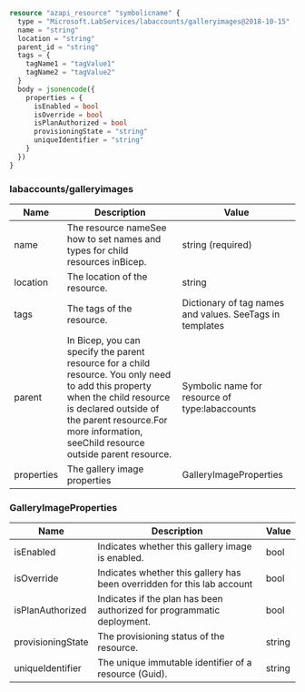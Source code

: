 ```terraform
resource "azapi_resource" "symbolicname" {
  type = "Microsoft.LabServices/labaccounts/galleryimages@2018-10-15"
  name = "string"
  location = "string"
  parent_id = "string"
  tags = {
    tagName1 = "tagValue1"
    tagName2 = "tagValue2"
  }
  body = jsonencode({
    properties = {
      isEnabled = bool
      isOverride = bool
      isPlanAuthorized = bool
      provisioningState = "string"
      uniqueIdentifier = "string"
    }
  })
}

```

### labaccounts/galleryimages

| Name | Description | Value |
|-|-|-|
| name | The resource nameSee how to set names and types for child resources inBicep. | string (required) |
| location | The location of the resource. | string |
| tags | The tags of the resource. | Dictionary of tag names and values. SeeTags in templates |
| parent | In Bicep, you can specify the parent resource for a child resource. You only need to add this property when the child resource is declared outside of the parent resource.For more information, seeChild resource outside parent resource. | Symbolic name for resource of type:labaccounts |
| properties | The gallery image properties | GalleryImageProperties |


### GalleryImageProperties

| Name | Description | Value |
|-|-|-|
| isEnabled | Indicates whether this gallery image is enabled. | bool |
| isOverride | Indicates whether this gallery has been overridden for this lab account | bool |
| isPlanAuthorized | Indicates if the plan has been authorized for programmatic deployment. | bool |
| provisioningState | The provisioning status of the resource. | string |
| uniqueIdentifier | The unique immutable identifier of a resource (Guid). | string |



